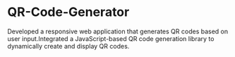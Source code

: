 # QR-Code-Generator
Developed a responsive web application that generates QR codes based on user input.Integrated a JavaScript-based QR code generation library to dynamically create and display QR codes.
